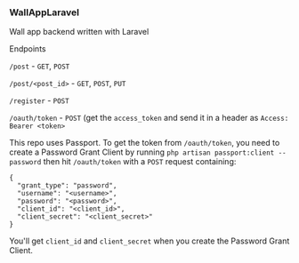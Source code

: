 ### WallAppLaravel

Wall app backend written with Laravel

Endpoints

`/post` - `GET`, `POST`

`/post/<post_id>` - `GET`, `POST`, `PUT`

`/register` - `POST`

`/oauth/token` - `POST` (get the `access_token` and send it in a header as `Access: Bearer <token>`

This repo uses Passport. To get the token from `/oauth/token`, you need to create a Password Grant Client by running `php artisan passport:client --password` then hit `/oauth/token` with a `POST` request containing:

```
{
  "grant_type": "password",
  "username": "<username>",
  "password": "<password>",
  "client_id": "<client_id>",
  "client_secret": "<client_secret>"
}
```

You'll get `client_id` and `client_secret` when you create the Password Grant Client.
